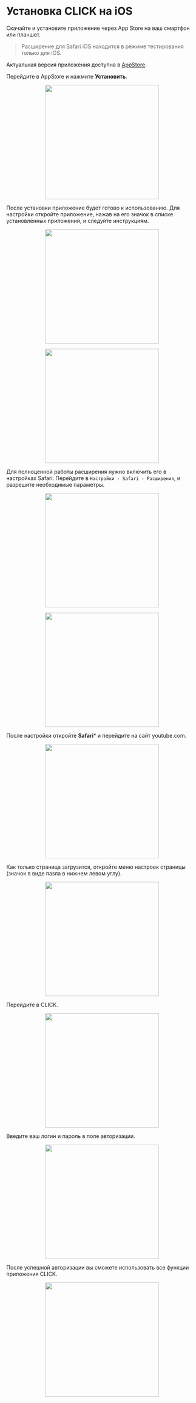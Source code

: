 # Установка CLICK на iOS

Скачайте и установите приложение через App Store на ваш смартфон или планшет.

> Расширение для Safari iOS находится в режиме тестирования только для iOS.

Актуальная версия приложения доступна в [AppStore](https://apps.apple.com/us/app/click-watch-video/id6740205263).

Перейдите в AppStore и нажмите **Установить**. 

<p align="center"><img src="IMG_82C64D0B7C97-1.jpeg" width="300"></p> 

После установки приложение будет готово к использованию. Для настройки откройте приложение, нажав на его значок в списке установленных приложений, и следуйте инструкциям.

<p align="center"><img src="telegram-cloud-photo-size-2-5204198717534628112-y.jpg" width="300"></p> 
<p align="center"><img src="telegram-cloud-photo-size-2-5204198717534628111-y.jpg" width="300"></p> 

Для полноценной работы расширения нужно включить его в настройках Safari. Перейдите в `Настройки - Safari - Расширения`, и разрешите необходимые параметры.

<p align="center"><img src="telegram-cloud-photo-size-2-5204198717534628110-y.jpg" width="300"></p> 
<p align="center"><img src="telegram-cloud-photo-size-2-5204198717534628109-y.jpg" width="300"></p> 

После настройки откройте **Safari*** и перейдите на сайт youtube.com.

<p align="center"><img src="telegram-cloud-photo-size-2-5204198717534628136-y.jpg" width="300"></p> 

Как только страница загрузится, откройте меню настроек страницы (значок в виде пазла в нижнем левом углу).

<p align="center"><img src="telegram-cloud-photo-size-2-5204198717534628105-y-1.jpg" width="300"></p> 

Перейдите в CLICK.

<p align="center"><img src="telegram-cloud-photo-size-2-5204198717534628107-y.jpg" width="300"></p> 

Введите ваш логин и пароль в поле авторизации.

<p align="center"><img src="telegram-cloud-photo-size-2-5204198717534628105-y.jpg" width="300"></p> 

После успешной авторизации вы сможете использовать все функции приложения CLICK.

<p align="center"><img src="telegram-cloud-photo-size-2-5204198717534628104-y.jpg" width="300"></p> 

